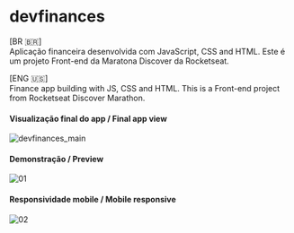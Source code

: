 # devfinances

[BR 🇧🇷] <br>
Aplicação financeira desenvolvida com JavaScript, CSS and HTML. Este é um projeto Front-end da Maratona Discover da Rocketseat. 

[ENG 🇺🇸] <br>
Finance app building with JS, CSS and HTML. This is a Front-end project from Rocketseat Discover Marathon. 

#### Visualização final do app / Final app view
![devfinances_main](https://user-images.githubusercontent.com/54003876/106128378-1d289e80-613e-11eb-9ac3-c76a885a1869.png)

#### Demonstração / Preview
![01](https://user-images.githubusercontent.com/54003876/106690154-09eb5800-65b0-11eb-966d-7fb7d759266d.gif)

#### Responsividade mobile / Mobile responsive
![02](https://user-images.githubusercontent.com/54003876/106690316-546cd480-65b0-11eb-869c-7100657490e3.gif)

